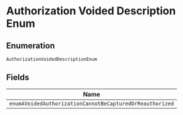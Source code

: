 
# Authorization Voided Description Enum

## Enumeration

`AuthorizationVoidedDescriptionEnum`

## Fields

| Name |
|  --- |
| `enumAVoidedAuthorizationCannotBeCapturedOrReauthorized` |

